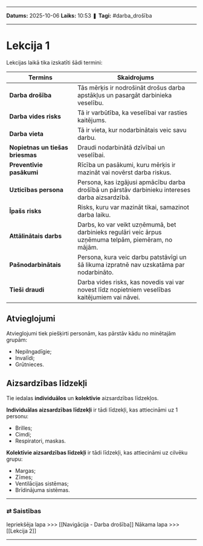 ___

**Datums:** 2025-10-06
**Laiks:** 10:53
❚ **Tagi:** #darba_drošība 

---
# Lekcija 1

Lekcijas laikā tika izskatīti šādi termini:

|Termins|Skaidrojums|
|---|---|
|**Darba drošība**|Tās mērķis ir nodrošināt drošus darba apstākļus un pasargāt darbinieka veselību.|
|**Darba vides risks**|Tā ir varbūtība, ka veselībai var rasties kaitējums.|
|**Darba vieta**|Tā ir vieta, kur nodarbinātais veic savu darbu.|
|**Nopietnas un tiešas briesmas**|Draudi nodarbinātā dzīvībai un veselībai.|
|**Preventīvie pasākumi**|Rīcība un pasākumi, kuru mērķis ir mazināt vai novērst darba riskus.|
|**Uzticības persona**|Persona, kas izgājusi apmācību darba drošībā un pārstāv darbinieku intereses darba aizsardzībā.|
|**Īpašs risks**|Risks, kuru var mazināt tikai, samazinot darba laiku.|
|**Attālinātais darbs**|Darbs, ko var veikt uzņēmumā, bet darbinieks regulāri veic ārpus uzņēmuma telpām, piemēram, no mājām.|
|**Pašnodarbinātais**|Persona, kura veic darbu patstāvīgi un šā likuma izpratnē nav uzskatāma par nodarbināto.|
|**Tieši draudi**|Darba vides risks, kas novedis vai var novest līdz nopietniem veselības kaitējumiem vai nāvei.|

## Atvieglojumi

Atvieglojumi tiek piešķirti personām, kas pārstāv kādu no minētajām grupām:

- Nepilngadīgie;
- Invalīdi;
- Grūtnieces.

## Aizsardzības līdzekļi

Tie iedalas **individuālos** un **kolektīvie** aizsardzības līdzekļos.

**Individuālas aizsardzības līdzekļi** ir tādi līdzekļi, kas attiecināmi uz 1 personu:

- Brilles;
- Cimdi;
- Respiratori, maskas.

**Kolektīvie aizsardzības līdzekļi** ir tādi līdzekļi, kas attiecināmi uz cilvēku grupu:

- Margas;
- Zīmes;
- Ventilācijas sistēmas;
- Brīdinājuma sistēmas.

---
### ⇄ Saistības

Iepriekšēja lapa >>> [[Navigācija - Darba drošība]]
Nākama lapa >>> [[Lekcija 2]]

---